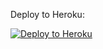 Deploy to Heroku:
<p align="left"><a href="https://heroku.com/deploy?template=https://github.com/nishanksisodiya/super-gt-bot"> <img src="https://www.herokucdn.com/deploy/button.svg" alt="Deploy to Heroku" /></a></p>